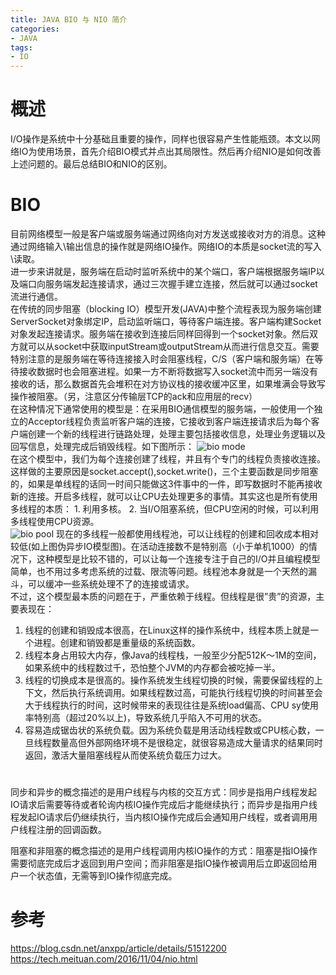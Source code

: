 ```yaml
---
title: JAVA BIO 与 NIO 简介
categories:
- JAVA
tags:
- IO
---
```

# 概述
I/O操作是系统中十分基础且重要的操作，同样也很容易产生性能瓶颈。本文以网络IO为使用场景，首先介绍BIO模式并点出其局限性。然后再介绍NIO是如何改善上述问题的。最后总结BIO和NIO的区别。

<!-- more -->

# BIO
目前网络模型一般是客户端或服务端通过网络向对方发送或接收对方的消息。这种通过网络输入\输出信息的操作就是网络IO操作。网络IO的本质是socket流的写入\读取。  
进一步来讲就是，服务端在启动时监听系统中的某个端口，客户端根据服务端IP以及端口向服务端发起连接请求，通过三次握手建立连接，然后就可以通过socket流进行通信。  
在传统的同步阻塞（blocking IO）模型开发(JAVA)中整个流程表现为服务端创建ServerSocket对象绑定IP，启动监听端口，等待客户端连接。客户端构建Socket对象发起连接请求。服务端在接收到连接后同样回得到一个socket对象。然后双方就可以从socket中获取inputStream或outputStream从而进行信息交互。需要特别注意的是服务端在等待连接接入时会阻塞线程，C/S（客户端和服务端）在等待接收数据时也会阻塞进程。如果一方不断将数据写入socket流中而另一端没有接收的话，那么数据首先会堆积在对方协议栈的接收缓冲区里，如果堆满会导致写操作被阻塞。（另，注意区分传输层TCP的ack和应用层的recv）  
在这种情况下通常使用的模型是：在采用BIO通信模型的服务端，一般使用一个独立的Acceptor线程负责监听客户端的连接，它接收到客户端连接请求后为每个客户端创建一个新的线程进行链路处理，处理主要包括接收信息，处理业务逻辑以及回写信息，处理完成后销毁线程。如下图所示：
![bio mode](https://rfc2616.oss-cn-beijing.aliyuncs.com/blog/BIO-mode.png)  
在这个模型中，我们为每个连接创建了线程，并且有个专门的线程负责接收连接。这样做的主要原因是socket.accept(),socket.write()，三个主要函数是同步阻塞的，如果是单线程的话同一时间只能做这3件事中的一件，即写数据时不能再接收新的连接。开启多线程，就可以让CPU去处理更多的事情。其实这也是所有使用多线程的本质： 1. 利用多核。 2. 当I/O阻塞系统，但CPU空闲的时候，可以利用多线程使用CPU资源。   
![bio pool](https://rfc2616.oss-cn-beijing.aliyuncs.com/blog/BIO-POOL.png)
现在的多线程一般都使用线程池，可以让线程的创建和回收成本相对较低(如上图伪异步IO模型图)。在活动连接数不是特别高（小于单机1000）的情况下，这种模型是比较不错的，可以让每一个连接专注于自己的I/O并且编程模型简单，也不用过多考虑系统的过载、限流等问题。线程池本身就是一个天然的漏斗，可以缓冲一些系统处理不了的连接或请求。  
不过，这个模型最本质的问题在于，严重依赖于线程。但线程是很”贵”的资源，主要表现在：
 1. 线程的创建和销毁成本很高，在Linux这样的操作系统中，线程本质上就是一个进程。创建和销毁都是重量级的系统函数。 
 2. 线程本身占用较大内存，像Java的线程栈，一般至少分配512K～1M的空间，如果系统中的线程数过千，恐怕整个JVM的内存都会被吃掉一半。 
 3. 线程的切换成本是很高的。操作系统发生线程切换的时候，需要保留线程的上下文，然后执行系统调用。如果线程数过高，可能执行线程切换的时间甚至会大于线程执行的时间，这时候带来的表现往往是系统load偏高、CPU sy使用率特别高（超过20%以上)，导致系统几乎陷入不可用的状态。 
 4. 容易造成锯齿状的系统负载。因为系统负载是用活动线程数或CPU核心数，一旦线程数量高但外部网络环境不是很稳定，就很容易造成大量请求的结果同时返回，激活大量阻塞线程从而使系统负载压力过大。
 
# 


同步和异步的概念描述的是用户线程与内核的交互方式：同步是指用户线程发起IO请求后需要等待或者轮询内核IO操作完成后才能继续执行；而异步是指用户线程发起IO请求后仍继续执行，当内核IO操作完成后会通知用户线程，或者调用用户线程注册的回调函数。

阻塞和非阻塞的概念描述的是用户线程调用内核IO操作的方式：阻塞是指IO操作需要彻底完成后才返回到用户空间；而非阻塞是指IO操作被调用后立即返回给用户一个状态值，无需等到IO操作彻底完成。
 


# 参考
https://blog.csdn.net/anxpp/article/details/51512200  
https://tech.meituan.com/2016/11/04/nio.html